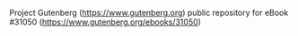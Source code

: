 Project Gutenberg (https://www.gutenberg.org) public repository for eBook #31050 (https://www.gutenberg.org/ebooks/31050)
